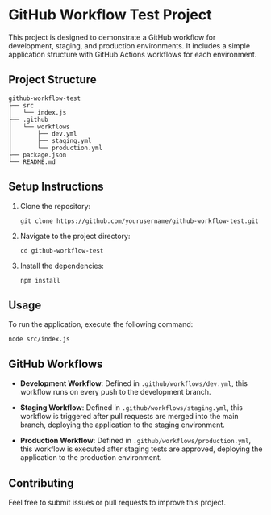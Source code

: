 # GitHub Workflow Test Project

This project is designed to demonstrate a GitHub workflow for development, staging, and production environments. It includes a simple application structure with GitHub Actions workflows for each environment.

## Project Structure

```
github-workflow-test
├── src
│   └── index.js
├── .github
│   └── workflows
│       ├── dev.yml
│       ├── staging.yml
│       └── production.yml
├── package.json
└── README.md
```

## Setup Instructions

1. Clone the repository:
   ```
   git clone https://github.com/yourusername/github-workflow-test.git
   ```

2. Navigate to the project directory:
   ```
   cd github-workflow-test
   ```

3. Install the dependencies:
   ```
   npm install
   ```

## Usage

To run the application, execute the following command:
```
node src/index.js
```

## GitHub Workflows

- **Development Workflow**: Defined in `.github/workflows/dev.yml`, this workflow runs on every push to the development branch.
  
- **Staging Workflow**: Defined in `.github/workflows/staging.yml`, this workflow is triggered after pull requests are merged into the main branch, deploying the application to the staging environment.

- **Production Workflow**: Defined in `.github/workflows/production.yml`, this workflow is executed after staging tests are approved, deploying the application to the production environment.

## Contributing

Feel free to submit issues or pull requests to improve this project.